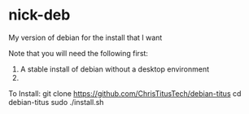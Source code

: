 # nick-deb
My version of debian for the install that I want

Note that you will need the following first:
1. A stable install of debian without a desktop environment
2. 


To Install:
git clone https://github.com/ChrisTitusTech/debian-titus
cd debian-titus
sudo ./install.sh
